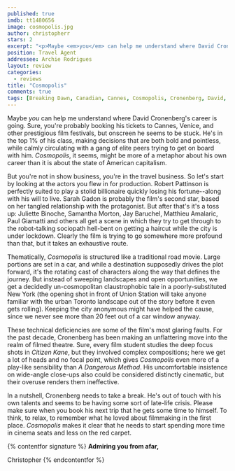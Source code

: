 ```yaml
---
published: true
imdb: tt1480656
image: cosmopolis.jpg
author: christopherr 
stars: 2
excerpt: "<p>Maybe <em>you</em> can help me understand where David Cronenberg&rsquo;s career is going. Sure, you&rsquo;re probably booking his tickets to Cannes, Venice, and other prestigious film festivals, but onscreen he seems to be stuck."
position: Travel Agent
addressee: Archie Rodrigues
layout: review
categories:
  - reviews
title: "Cosmopolis"
comments: true
tags: [Breaking Dawn, Canadian, Cannes, Cosmopolis, Cronenberg, David, Robert Pattinson, Twilight, Uncategorized]
---
```

Maybe _you_ can help me understand where David Cronenberg's career is going. Sure, you're probably booking his tickets to Cannes, Venice, and other prestigious film festivals, but onscreen he seems to be stuck. He's in the top 1% of his class, making decisions that are both bold and pointless, while calmly circulating with a gang of elite peers trying to get on board with him. _Cosmopolis_, it seems, might be more of a metaphor about his own career than it is about the state of American capitalism.

But you're not in show business, you're in the travel business. So let's start by looking at the actors you flew in for production. Robert Pattinson is perfectly suited to play a stolid billionaire quickly losing his fortune--along with his will to live. Sarah Gadon is probably the film's second star, based on her tangled relationship with the protagonist. But after that's it's a toss up: Juliette Binoche, Samantha Morton, Jay Baruchel, Matthieu Amalaric, Paul Giamatti and others all get a scene in which they try to get through to the robot-talking sociopath hell-bent on getting a haircut while the city is under lockdown. Clearly the film is trying to go somewhere more profound than that, but it takes an exhaustive route.

Thematically, _Cosmopolis_ is structured like a traditional road movie. Large portions are set in a car, and while a destination  supposedly drives the plot forward, it's the rotating cast of characters along the way that defines the journey. But instead of sweeping landscapes and open opportunities, we get a decidedly un-cosmopolitan claustrophobic tale in a poorly-substituted New York (the opening shot in front of Union Station will take anyone familiar with the urban Toronto landscape out of the story before it even gets rolling). Keeping the city anonymous might have helped the cause, since we never see more than 20 feet out of a car window anyway. 

These technical deficiencies are some of the film's most glaring faults. For the past decade, Cronenberg has been making an unflattering move into the realm of filmed theatre. Sure, every film student studies the deep focus shots in _Citizen Kane_, but they involved complex compositions; here we get a lot of heads and no focal point, which gives _Cosmopolis_ even more of a play-like sensibility than _A Dangerous Method_.  His uncomfortable insistence on wide-angle close-ups also could be considered distinctly cinematic, but their overuse renders them ineffective.

In a nutshell, Cronenberg needs to take a break. He's out of touch with his own talents and seems to be having some sort of late-life crisis. Please make sure when you book his next trip that he gets some time to himself. To think, to relax, to remember what he loved about filmmaking in the first place. _Cosmopolis_ makes it clear that he needs to start spending more time in cinema seats and less on the red carpet.

{% contentfor signature %}
**Admiring you from afar,**

Christopher
{% endcontentfor %}